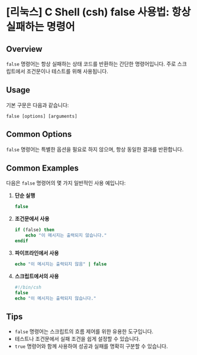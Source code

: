# [리눅스] C Shell (csh) false 사용법: 항상 실패하는 명령어

## Overview
`false` 명령어는 항상 실패하는 상태 코드를 반환하는 간단한 명령어입니다. 주로 스크립트에서 조건문이나 테스트를 위해 사용됩니다.

## Usage
기본 구문은 다음과 같습니다:
```
false [options] [arguments]
```

## Common Options
`false` 명령어는 특별한 옵션을 필요로 하지 않으며, 항상 동일한 결과를 반환합니다. 

## Common Examples
다음은 `false` 명령어의 몇 가지 일반적인 사용 예입니다:

1. **단순 실행**
   ```csh
   false
   ```

2. **조건문에서 사용**
   ```csh
   if (false) then
       echo "이 메시지는 출력되지 않습니다."
   endif
   ```

3. **파이프라인에서 사용**
   ```csh
   echo "이 메시지는 출력되지 않음" | false
   ```

4. **스크립트에서의 사용**
   ```csh
   #!/bin/csh
   false
   echo "이 메시지는 출력되지 않습니다."
   ```

## Tips
- `false` 명령어는 스크립트의 흐름 제어를 위한 유용한 도구입니다. 
- 테스트나 조건문에서 실패 조건을 쉽게 설정할 수 있습니다.
- `true` 명령어와 함께 사용하여 성공과 실패를 명확히 구분할 수 있습니다.
